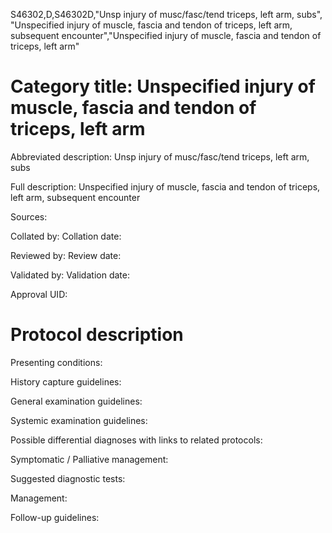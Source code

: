 S46302,D,S46302D,"Unsp injury of musc/fasc/tend triceps, left arm, subs", "Unspecified injury of muscle, fascia and tendon of triceps, left arm, subsequent encounter","Unspecified injury of muscle, fascia and tendon of triceps, left arm"
# Category title: Unspecified injury of muscle, fascia and tendon of triceps, left arm

Abbreviated description: Unsp injury of musc/fasc/tend triceps, left arm, subs

Full description: Unspecified injury of muscle, fascia and tendon of triceps, left arm, subsequent encounter

Sources:

Collated by:
Collation date:

Reviewed by:
Review date:

Validated by:
Validation date:

Approval UID:

# Protocol description

Presenting conditions:

History capture guidelines:

General examination guidelines:

Systemic examination guidelines:

Possible differential diagnoses with links to related protocols:

Symptomatic / Palliative management:

Suggested diagnostic tests:

Management:

Follow-up guidelines:
